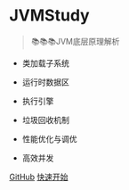 
# JVMStudy

> 📚📚📚JVM底层原理解析

- 类加载子系统
  
- 运行时数据区
  
- 执行引擎
  
- 垃圾回收机制
  
- 性能优化与调优

- 高效并发

[GitHub](https://github.com/shaoxiongdu/JVMStudy)
[快速开始](/?id=思维导图)
